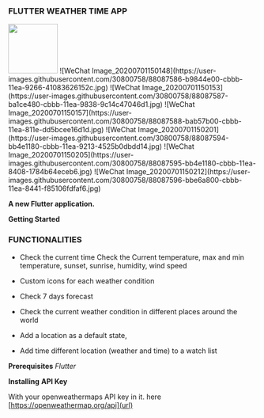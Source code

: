 


 ### FLUTTER WEATHER TIME APP
 
<img src="https://user-images.githubusercontent.com/30800758/88087580-b8532100-cbbb-11ea-953c-52074b00719e.jpg" height="100" width="100">
![WeChat Image_20200701150148](https://user-images.githubusercontent.com/30800758/88087586-b9844e00-cbbb-11ea-9266-41083626152c.jpg)
![WeChat Image_20200701150153](https://user-images.githubusercontent.com/30800758/88087587-ba1ce480-cbbb-11ea-9838-9c14c47046d1.jpg)
![WeChat Image_20200701150157](https://user-images.githubusercontent.com/30800758/88087588-bab57b00-cbbb-11ea-811e-dd5bcee16d1d.jpg)
![WeChat Image_20200701150201](https://user-images.githubusercontent.com/30800758/88087594-bb4e1180-cbbb-11ea-9213-4525b0dbdd14.jpg)
![WeChat Image_20200701150205](https://user-images.githubusercontent.com/30800758/88087595-bb4e1180-cbbb-11ea-8408-1784b64eceb6.jpg)
![WeChat Image_20200701150212](https://user-images.githubusercontent.com/30800758/88087596-bbe6a800-cbbb-11ea-8441-f85106fdfaf6.jpg)

**A new Flutter application.**

**Getting Started**
 
### FUNCTIONALITIES		
	

- Check the current time Check the Current temperature, max and min temperature, sunset, sunrise, humidity, wind speed	 	


- Custom icons for each weather condition 	
	

- Check 7 days forecast 	


- Check the current weather condition in different places around the world 	
	

- Add a location as a default state, 	

	
- Add time different location (weather and time) to a watch list		


**Prerequisites**
 _Flutter_

**Installing**
 **API Key**

With your openweathermaps API key in it. here [https://openweathermap.org/api](url)
